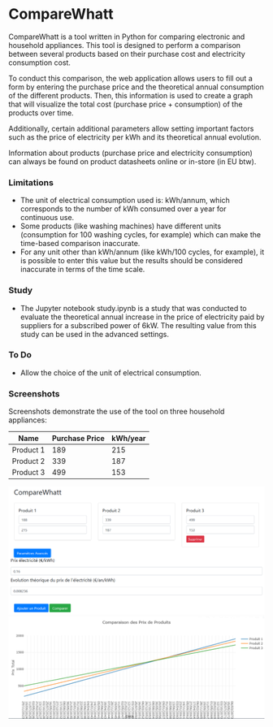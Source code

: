 # CompareWhatt
CompareWhatt is a tool written in Python for comparing electronic and household appliances. This tool is designed to perform a comparison between several products based on their purchase cost and electricity consumption cost.

To conduct this comparison, the web application allows users to fill out a form by entering the purchase price and the theoretical annual consumption of the different products. Then, this information is used to create a graph that will visualize the total cost (purchase price + consumption) of the products over time.

Additionally, certain additional parameters allow setting important factors such as the price of electricity per kWh and its theoretical annual evolution.

Information about products (purchase price and electricity consumption) can always be found on product datasheets online or in-store (in EU btw).

### Limitations

- The unit of electrical consumption used is: kWh/annum, which corresponds to the number of kWh consumed over a year for continuous use.
- Some products (like washing machines) have different units (consumption for 100 washing cycles, for example) which can make the time-based comparison inaccurate.
- For any unit other than kWh/annum (like kWh/100 cycles, for example), it is possible to enter this value but the results should be considered inaccurate in terms of the time scale.

### Study
- The Jupyter notebook study.ipynb is a study that was conducted to evaluate the theoretical annual increase in the price of electricity paid by suppliers for a subscribed power of 6kW. The resulting value from this study can be used in the advanced settings.

### To Do
- Allow the choice of the unit of electrical consumption.

### Screenshots

Screenshots demonstrate the use of the tool on three household appliances:

| Name      | Purchase Price | kWh/year |
|-----------|----------------|----------|
| Product 1 | 189            | 215      |
| Product 2 | 339            | 187      |
| Product 3 | 499            | 153      |

![img1](https://github.com/EquinetPaul/CompareWhatt/blob/main/static/images/img1.PNG?raw=true)
![img2](https://github.com/EquinetPaul/CompareWhatt/blob/main/static/images/img2.PNG?raw=true)
